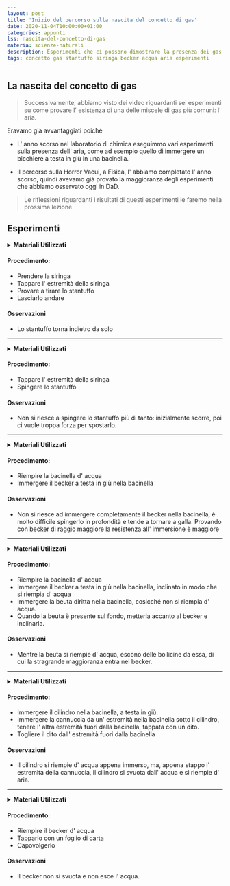 ```yaml
---
layout: post
title: 'Inizio del percorso sulla nascita del concetto di gas'
date: 2020-11-04T10:00:00+01:00
categories: appunti
lss: nascita-del-concetto-di-gas
materia: scienze-naturali
description: Esperimenti che ci possono dimostrare la presenza dei gas, con becker, acqua e siringhe. In questi esperimenti dimostriamo proprietà come la comprimibilità e la presenza dell' aria.
tags: concetto gas stantuffo siringa becker acqua aria esperimenti
---
```


## La nascita del concetto di gas


> Successivamente, abbiamo visto dei video riguardanti sei esperimenti su come provare l' esistenza di una delle miscele di gas più comuni: l' aria.

Eravamo già avvantaggiati poiché

 - L' anno scorso nel laboratorio di chimica eseguimmo vari esperimenti sulla presenza dell' aria, come ad esempio quello di immergere un bicchiere a testa in giù in una bacinella.

 - Il percorso sulla Horror Vacui, a Fisica, l' abbiamo completato l' anno scorso, quindi avevamo già provato la maggioranza degli esperimenti che abbiamo osservato oggi in DaD.

> Le riflessioni riguardanti i risultati di questi esperimenti le faremo nella prossima lezione
## Esperimenti

<details>
  <summary><b>Materiali Utilizzati</b></summary>
  
  • Siringa
</details>

#### Procedimento:
- Prendere la siringa
- Tappare l' estremità della siringa
- Provare a tirare lo stantuffo
- Lasciarlo andare

#### Osservazioni

- Lo stantuffo torna indietro da solo

---

<details>
  <summary><b>Materiali Utilizzati</b></summary>
  
  • Siringa
</details>

#### Procedimento:
- Tappare l' estremità della siringa
- Spingere lo stantuffo

#### Osservazioni

- Non si riesce a spingere lo stantuffo più di tanto: inizialmente scorre, poi ci vuole troppa forza per spostarlo.

---

<details>
  <summary><b>Materiali Utilizzati</b></summary>
  
  • Becher<br>
  • Bacinella<br>
  • Acqua
</details>

#### Procedimento:

- Riempire la bacinella d' acqua
- Immergere il becker a testa in giù nella bacinella

#### Osservazioni

- Non si riesce ad immergere completamente il becker nella bacinella, è molto difficile spingerlo in profondità e tende a tornare a galla. Provando con becker di raggio maggiore la resistenza all' immersione è maggiore

---

<details>
  <summary><b>Materiali Utilizzati</b></summary>
  
  • Becher<br>
  • Beuta<br>
  • Bacinella<br>
  • Acqua
</details>

#### Procedimento:

- Riempire la bacinella d' acqua
- Immergere il becker a testa in giù nella bacinella, inclinato in modo che si riempia d' acqua
- Immergere la beuta diritta nella bacinella, cosicché non si riempia d' acqua.
- Quando la beuta è presente sul fondo, metterla accanto al becker e inclinarla.

#### Osservazioni

- Mentre la beuta si riempie d' acqua, escono delle bollicine da essa, di cui la stragrande maggioranza entra nel becker.

---

<details>
  <summary><b>Materiali Utilizzati</b></summary>
  
  • Cilindro<br>
  • Cannuccia<br>
  • Bacinella<br>
  • Acqua
</details>

#### Procedimento:

- Immergere il cilindro nella bacinella, a testa in giù.
- Immergere la cannuccia da un' estremità nella bacinella sotto il cilindro, tenere l' altra estremità fuori dalla bacinella, tappata con un dito.
- Togliere il dito dall' estremità fuori dalla bacinella
#### Osservazioni

- Il cilindro si riempie d' acqua appena immerso, ma, appena stappo l' estremita della cannuccia, il cilindro si svuota dall' acqua e si riempie d' aria.

---

<details>
  <summary><b>Materiali Utilizzati</b></summary>
  
  • Becher<br>
  • Foglio di carta<br>
  • Acqua
</details>

#### Procedimento:

- Riempire il becker d' acqua
- Tapparlo con un foglio di carta
- Capovolgerlo

#### Osservazioni

- Il becker non si svuota e non esce l' acqua.
